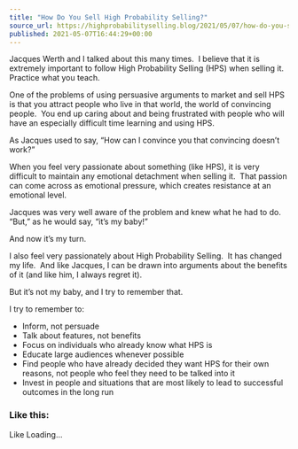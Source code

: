 ```yaml
---
title: "How Do You Sell High Probability Selling?"
source_url: https://highprobabilityselling.blog/2021/05/07/how-do-you-sell-high-probability-selling
published: 2021-05-07T16:44:29+00:00
---
```

Jacques Werth and I talked about this many times.  I believe that it is extremely important to follow High Probability Selling (HPS) when selling it.  Practice what you teach. 


One of the problems of using persuasive arguments to market and sell HPS is that you attract people who live in that world, the world of convincing people.  You end up caring about and being frustrated with people who will have an especially difficult time learning and using HPS. 


As Jacques used to say, “How can I convince you that convincing doesn’t work?” 


When you feel very passionate about something (like HPS), it is very difficult to maintain any emotional detachment when selling it.  That passion can come across as emotional pressure, which creates resistance at an emotional level. 


Jacques was very well aware of the problem and knew what he had to do.  “But,” as he would say, “it’s my baby!” 


And now it’s my turn. 


I also feel very passionately about High Probability Selling.  It has changed my life.  And like Jacques, I can be drawn into arguments about the benefits of it (and like him, I always regret it). 


But it’s not my baby, and I try to remember that. 


I try to remember to:


* Inform, not persuade
* Talk about features, not benefits
* Focus on individuals who already know what HPS is
* Educate large audiences whenever possible
* Find people who have already decided they want HPS for their own reasons, not people who feel they need to be talked into it
* Invest in people and situations that are most likely to lead to successful outcomes in the long run



### Like this:

Like Loading...
